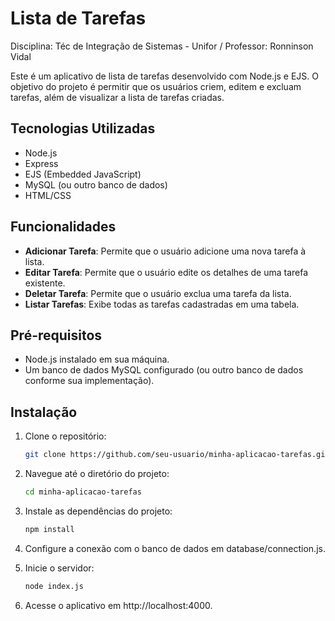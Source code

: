 # Lista de Tarefas
Disciplina: Téc de Integração de Sistemas - Unifor /
Professor: Ronninson Vidal

Este é um aplicativo de lista de tarefas desenvolvido com Node.js e EJS. O objetivo do projeto é permitir que os usuários criem, editem e excluam tarefas, além de visualizar a lista de tarefas criadas.

## Tecnologias Utilizadas

- Node.js
- Express
- EJS (Embedded JavaScript)
- MySQL (ou outro banco de dados)
- HTML/CSS

## Funcionalidades

- **Adicionar Tarefa**: Permite que o usuário adicione uma nova tarefa à lista.
- **Editar Tarefa**: Permite que o usuário edite os detalhes de uma tarefa existente.
- **Deletar Tarefa**: Permite que o usuário exclua uma tarefa da lista.
- **Listar Tarefas**: Exibe todas as tarefas cadastradas em uma tabela.

## Pré-requisitos

- Node.js instalado em sua máquina.
- Um banco de dados MySQL configurado (ou outro banco de dados conforme sua implementação).

## Instalação

1. Clone o repositório:

   ```bash
   git clone https://github.com/seu-usuario/minha-aplicacao-tarefas.git
   
2. Navegue até o diretório do projeto:

   ```bash
   cd minha-aplicacao-tarefas

3. Instale as dependências do projeto:

   ```bash
   npm install

4. Configure a conexão com o banco de dados em database/connection.js.

5. Inicie o servidor:
   ```bash
   node index.js

7. Acesse o aplicativo em http://localhost:4000.


   
